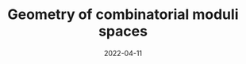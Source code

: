 ---
title: "Geometry of combinatorial moduli spaces"
collection: talks
category: conferences
event: "ANR MoDiff workshop"
venue: "LaBRI, FR"
date: 2022-04-11
slides: "/files/talks/2022-04-11.pdf"
---